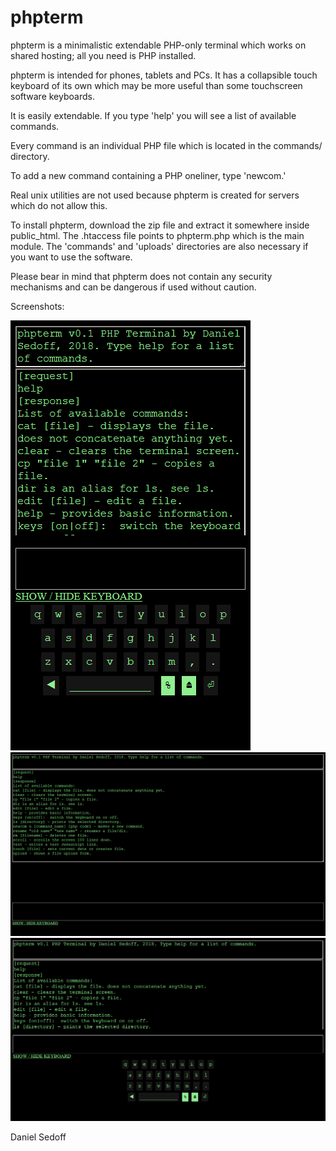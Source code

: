 # phpterm
phpterm is a minimalistic extendable PHP-only terminal which works on shared hosting; all you need is PHP installed.

phpterm is intended for phones, tablets and PCs. It has a collapsible touch keyboard of its own which may be more useful than some touchscreen software keyboards.

It is easily extendable. If you type 'help' you will see a list of available commands.

Every command is an individual PHP file which is located in the commands/ directory.

To add a new command containing a PHP oneliner, type 'newcom.'

Real unix utilities are not used because phpterm is created for servers which do not allow this.

To install phpterm, download the zip file and extract it somewhere inside public_html. The .htaccess file points to phpterm.php which is the main module. The 'commands' and 'uploads' directories are also necessary if you want to use the software.

Please bear in mind that phpterm does not contain any security mechanisms and can be dangerous if used without caution.

Screenshots:

![Screenshot 3](screenshots/screenshot-phpterm3.png?raw=true)
![Screenshot 1](screenshots/screenshot-phpterm1.png?raw=true)
![Screenshot 2](screenshots/screenshot-phpterm2.png?raw=true)

Daniel Sedoff
